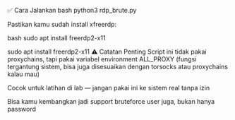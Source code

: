 ✅ Cara Jalankan
bash
python3 rdp_brute.py

Pastikan kamu sudah install xfreerdp:

bash
sudo apt install freerdp2-x11



sudo apt install freerdp2-x11
⚠️ Catatan Penting
Script ini tidak pakai proxychains, tapi pakai variabel environment ALL_PROXY
(fungsi tergantung sistem, bisa juga disesuaikan dengan torsocks atau proxychains kalau mau)

Cocok untuk latihan di lab — jangan pakai ini ke sistem real tanpa izin

Bisa kamu kembangkan jadi support bruteforce user juga, bukan hanya password

